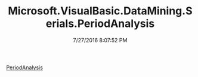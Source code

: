 ﻿---
title: Microsoft.VisualBasic.DataMining.Serials.PeriodAnalysis
date: 7/27/2016 8:07:52 PM
---

[PeriodAnalysis](T-Microsoft.VisualBasic.DataMining.Serials.PeriodAnalysis.PeriodAnalysis.html)
